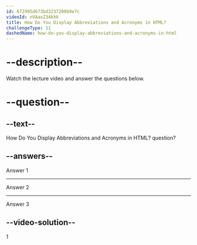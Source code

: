```yaml
---
id: 672995d673bd3237200b9e7c
videoId: nVAaxZ34khk
title: How Do You Display Abbreviations and Acronyms in HTML?
challengeType: 11
dashedName: how-do-you-display-abbreviations-and-acronyms-in-html
---
```


# --description--

Watch the lecture video and answer the questions below.

# --question--

## --text--

How Do You Display Abbreviations and Acronyms in HTML? question?

## --answers--

Answer 1

---

Answer 2

---

Answer 3

## --video-solution--

1
